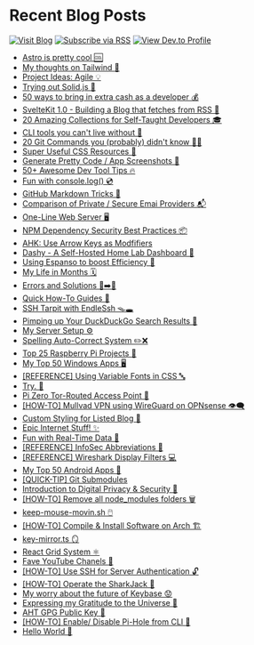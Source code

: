 # Recent Blog Posts

[![Visit Blog](https://img.shields.io/badge/Blog-notes.aliciasykes.com-%2305d2bf?logo=aseprite&style=flat-square&logoColor=aqua)](https://notes.aliciasykes.com/)
[![Subscribe via RSS](https://img.shields.io/badge/RSS-Subscribe-%23FFA500?logo=rss&style=flat-square)](https://notes.aliciasykes.com/feed)
[![View Dev.to Profile](https://img.shields.io/badge/Dev.to-@Lissy93-%23a300ff?logo=Dev.to&style=flat-square)](https://dev.to/lissy93)


<!-- BLOG-POST-LIST:START -->
- [Astro is pretty cool 🆒](https://notes.aliciasykes.com/51203/astro-is-pretty-cool)
- [My thoughts on Tailwind 🍃](https://notes.aliciasykes.com/49557/my-thoughts-on-tailwind)
- [Project Ideas: Agile 💡](https://notes.aliciasykes.com/48239/project-ideas-agile)
- [Trying out Solid.js 🍰](https://notes.aliciasykes.com/48068/trying-out-solid-js)
- [50 ways to bring in extra cash as a developer  💰](https://notes.aliciasykes.com/47804/50-ways-to-bring-in-extra-cash-as-a-developer)
- [SvelteKit 1.0 - Building a Blog that fetches from RSS 🦄](https://notes.aliciasykes.com/42764/sveltekit-1-0-building-a-blog-that-fetches-from-rss)
- [20 Amazing Collections for Self-Taught Developers 🎓](https://notes.aliciasykes.com/42310/20-amazing-collections-for-self-taught-developers)
- [CLI tools you can&#39;t live without 🔧](https://notes.aliciasykes.com/41983/cli-tools-you-can-t-live-without)
- [20 Git Commands you &lpar;probably&rpar; didn&#39;t know 🧙‍♂️](https://notes.aliciasykes.com/41171/20-git-commands-you-probably-didn-t-know)
- [Super Useful CSS Resources 🌈](https://notes.aliciasykes.com/40638/super-useful-css-resources)
- [Generate Pretty Code / App Screenshots 📸](https://notes.aliciasykes.com/40473/generate-pretty-code-app-screenshots)
- [50+ Awesome Dev Tool Tips 🔥](https://notes.aliciasykes.com/40065/50-awesome-dev-tool-tips)
- [Fun with console.log&lpar;&rpar;  💿](https://notes.aliciasykes.com/38041/fun-with-console-log)
- [GitHub Markdown Tricks 🐙](https://notes.aliciasykes.com/36402/github-markdown-tricks)
- [Comparison of Private / Secure Emai Providers 📬](https://notes.aliciasykes.com/35375/comparison-of-private-secure-emai-providers)
- [One-Line Web Server 🖥️](https://notes.aliciasykes.com/32456/one-line-web-server)
- [NPM Dependency Security Best Practices 📦](https://notes.aliciasykes.com/28300/npm-dependency-security-best-practices)
- [AHK: Use Arrow Keys as Modfifiers](https://notes.aliciasykes.com/25326/ahk-use-arrow-keys-as-modfifiers)
- [Dashy - A Self-Hosted Home Lab Dashboard 🚀](https://notes.aliciasykes.com/25291/dashy-a-self-hosted-home-lab-dashboard)
- [Using Espanso to boost Efficiency 🚤](https://notes.aliciasykes.com/25213/using-espanso-to-boost-efficiency)
- [My Life in Months 🗓️](https://notes.aliciasykes.com/24701/my-life-in-months)
- [Errors and Solutions 🤬➡️🥳](https://notes.aliciasykes.com/24099/errors-and-solutions)
- [Quick How-To Guides 💫](https://notes.aliciasykes.com/23844/quick-how-to-guides)
- [SSH Tarpit with EndleSsh 🪤🕳️](https://notes.aliciasykes.com/23745/ssh-tarpit-with-endlessh)
- [Pimping up Your DuckDuckGo Search Results 💄](https://notes.aliciasykes.com/23054/pimping-up-your-duckduckgo-search-results)
- [My Server Setup ⚙️](https://notes.aliciasykes.com/22798/my-server-setup)
- [Spelling Auto-Correct System ✏️❌](https://notes.aliciasykes.com/22944/spelling-auto-correct-system)
- [Top 25 Raspberry Pi Projects 🥧](https://notes.aliciasykes.com/23239/top-25-raspberry-pi-projects)
- [My Top 50 Windows Apps 🖥](https://notes.aliciasykes.com/21879/my-top-50-windows-apps)
- [[REFERENCE] Using Variable Fonts in CSS 🔤](https://notes.aliciasykes.com/20679/reference-using-variable-fonts-in-css)
- [Try. 💯](https://notes.aliciasykes.com/25192/try)
- [Pi Zero Tor-Routed Access Point 📶](https://notes.aliciasykes.com/19109/pi-zero-tor-routed-access-point)
- [[HOW-TO] Mullvad VPN using WireGuard on OPNsense 👁️‍🗨️](https://notes.aliciasykes.com/18842/how-to-mullvad-vpn-using-wireguard-on-opnsense)
- [Custom Styling for Listed Blog 💅](https://notes.aliciasykes.com/18756/custom-styling-for-listed-blog)
- [Epic Internet Stuff! ✨](https://notes.aliciasykes.com/18724/epic-internet-stuff)
- [Fun with Real-Time Data 🌠](https://notes.aliciasykes.com/18611/fun-with-real-time-data)
- [[REFERENCE] InfoSec Abbreviations 🔡](https://notes.aliciasykes.com/18536/reference-infosec-abbreviations)
- [[REFERENCE] Wireshark Display Filters 💻](https://notes.aliciasykes.com/18452/reference-wireshark-display-filters)
- [My Top 50 Android Apps 📱](https://notes.aliciasykes.com/18336/my-top-50-android-apps)
- [[QUICK-TIP] Git Submodules](https://notes.aliciasykes.com/17996/quick-tip-git-submodules)
- [Introduction to Digital Privacy &amp; Security 🔐](https://notes.aliciasykes.com/17371/introduction-to-digital-privacy-security)
- [[HOW-TO] Remove all node_modules folders 🗑️](https://notes.aliciasykes.com/16988/how-to-remove-all-node_modules-folders)
- [keep-mouse-movin.sh 🖱️](https://notes.aliciasykes.com/16818/keep-mouse-movin-sh)
- [[HOW-TO] Compile &amp; Install Software on Arch 🏗️](https://notes.aliciasykes.com/16801/how-to-compile-install-software-on-arch)
- [key-mirror.ts 🪞](https://notes.aliciasykes.com/16769/key-mirror-ts)
- [React Grid System ⚛️](https://notes.aliciasykes.com/16564/react-grid-system)
- [Fave YouTube Chanels 📼](https://notes.aliciasykes.com/16496/fave-youtube-chanels)
- [[HOW-TO] Use SSH for Server Authentication 🔓](https://notes.aliciasykes.com/15742/how-to-use-ssh-for-server-authentication)
- [[HOW-TO] Operate the SharkJack 🦈](https://notes.aliciasykes.com/14972/how-to-operate-the-sharkjack)
- [My worry about the future of Keybase 😟](https://notes.aliciasykes.com/14871/my-worry-about-the-future-of-keybase)
- [Expressing my Gratitude to the Universe 🌌](https://notes.aliciasykes.com/18762/expressing-my-gratitude-to-the-universe)
- [AHT GPG Public Key 🔑](https://notes.aliciasykes.com/13403/aht-gpg-public-key)
- [[HOW-TO] Enable/ Disable Pi-Hole from CLI 🥧](https://notes.aliciasykes.com/13402/how-to-enable-disable-pi-hole-from-cli)
- [Hello World 👋](https://notes.aliciasykes.com/13001/hello-world)
<!-- BLOG-POST-LIST:END -->
